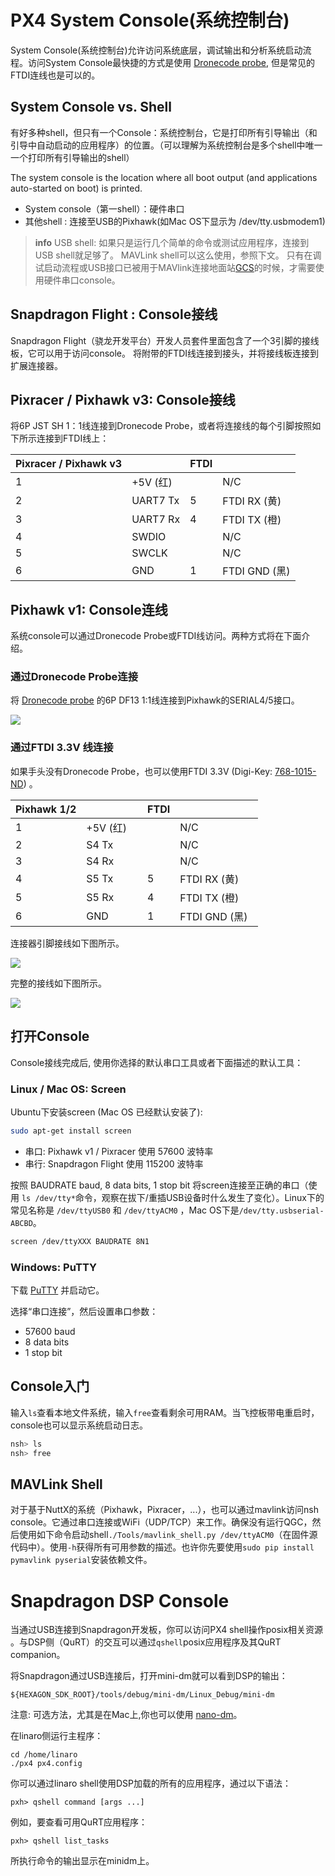 # PX4 System Console(系统控制台)

System Console(系统控制台)允许访问系统底层，调试输出和分析系统启动流程。访问System Console最快捷的方式是使用 [Dronecode probe](http://nicadrone.com/index.php?id_product=65&controller=product), 但是常见的FTDI连线也是可以的。

## System Console vs. Shell


有好多种shell，但只有一个Console：系统控制台，它是打印所有引导输出（和引导中自动启动的应用程序）的位置。（可以理解为系统控制台是多个shell中唯一一个打印所有引导输出的shell）

The system console is the location where all boot output (and applications auto-started on boot) is printed.

  * System console（第一shell）：硬件串口
  * 其他shell : 连接至USB的Pixhawk(如Mac OS下显示为 /dev/tty.usbmodem1)

> **info**
> USB shell: 如果只是运行几个简单的命令或测试应用程序，连接到USB shell就足够了。
>MAVLink shell可以这么使用，参照下文。
>只有在调试启动流程或USB接口已被用于MAVlink连接地面站[GCS](qgroundcontrol-intro.md)的时候，才需要使用硬件串口console。

## Snapdragon Flight : Console接线

Snapdragon Flight（骁龙开发平台）开发人员套件里面包含了一个3引脚的接线板，它可以用于访问console。 将附带的FTDI线连接到接头，并将接线板连接到扩展连接器。

## Pixracer / Pixhawk v3: Console接线

将6P JST SH 1：1线连接到Dronecode Probe，或者将连接线的每个引脚按照如下所示连接到FTDI线上：

| Pixracer / Pixhawk v3 |           | FTDI |              |
| --------------------- | --------- | ---- | ------------ |
| 1                     | +5V (红)  |      | N/C          |
| 2                     | UART7 Tx  | 5    | FTDI RX (黄) |
| 3                     | UART7 Rx  | 4    | FTDI TX (橙) |
| 4                     | SWDIO     |      | N/C          |
| 5                     | SWCLK     |      | N/C          |
| 6                     | GND       | 1    | FTDI GND (黑)|

## Pixhawk v1: Console连线

系统console可以通过Dronecode Probe或FTDI线访问。两种方式将在下面介绍。

### 通过Dronecode Probe连接

将 [Dronecode probe](http://nicadrone.com/index.php?id_product=65&controller=product) 的6P DF13 1:1线连接到Pixhawk的SERIAL4/5接口。

![](images/console/dronecode_probe.jpg)

### 通过FTDI 3.3V 线连接

如果手头没有Dronecode Probe，也可以使用FTDI 3.3V (Digi-Key: [768-1015-ND](http://www.digikey.com/product-detail/en/TTL-232R-3V3/768-1015-ND/1836393)) 。

| Pixhawk 1/2  |         | FTDI    |        |
| -- | -- | -- | -- |
|1         | +5V (红)     |         | N/C    |
|2         | S4 Tx      |         | N/C   |
|3         | S4 Rx      |         | N/C   |
|4         | S5 Tx      | 5       | FTDI RX (黄)   |
|5         | S5 Rx      | 4       | FTDI TX (橙)   |
|6         | GND     | 1       | FTDI GND (黑)   |

连接器引脚接线如下图所示。

![](images/console/console_connector.jpg)

完整的接线如下图所示。

![](images/console/console_debug.jpg)

## 打开Console

Console接线完成后, 使用你选择的默认串口工具或者下面描述的默认工具：

### Linux / Mac OS: Screen

Ubuntu下安装screen (Mac OS 已经默认安装了):

<div class="host-code"></div>

```bash
sudo apt-get install screen
```

  * 串口: Pixhawk v1 / Pixracer 使用 57600 波特率
  * 串行: Snapdragon Flight 使用 115200 波特率

按照 BAUDRATE baud, 8 data bits, 1 stop bit 将screen连接至正确的串口（使用 `ls /dev/tty*`命令，观察在拔下/重插USB设备时什么发生了变化）。Linux下的常见名称是 `/dev/ttyUSB0` 和 `/dev/ttyACM0` ，Mac OS下是`/dev/tty.usbserial-ABCBD`。

<div class="host-code"></div>

```bash
screen /dev/ttyXXX BAUDRATE 8N1
```

### Windows: PuTTY

下载 [PuTTY](http://www.chiark.greenend.org.uk/~sgtatham/putty/download.html) 并启动它。

选择“串口连接”，然后设置串口参数：

  * 57600 baud
  * 8 data bits
  * 1 stop bit

## Console入门

输入`ls`查看本地文件系统，输入`free`查看剩余可用RAM。当飞控板带电重启时，console也可以显示系统启动日志。

```bash
nsh> ls
nsh> free
```

## MAVLink Shell
对于基于NuttX的系统（Pixhawk，Pixracer，...），也可以通过mavlink访问nsh console。它通过串口连接或WiFi（UDP/TCP）来工作。确保没有运行QGC，然后使用如下命令启动shell`./Tools/mavlink_shell.py /dev/ttyACM0`（在固件源代码中）。使用`-h`获得所有可用参数的描述。也许你先要使用`sudo pip install pymavlink pyserial`安装依赖文件。

# Snapdragon DSP Console
当通过USB连接到Snapdragon开发板，你可以访问PX4 shell操作posix相关资源 。与DSP侧（QuRT）的交互可以通过`qshell`posix应用程序及其QuRT companion。

将Snapdragon通过USB连接后，打开mini-dm就可以看到DSP的输出：
```
${HEXAGON_SDK_ROOT}/tools/debug/mini-dm/Linux_Debug/mini-dm
```

注意: 可选方法，尤其是在Mac上,你也可以使用 [nano-dm](https://github.com/kevinmehall/nano-dm)。

在linaro侧运行主程序：
```
cd /home/linaro
./px4 px4.config
```

你可以通过linaro shell使用DSP加载的所有的应用程序，通过以下语法：
```
pxh> qshell command [args ...]
```

例如，要查看可用QuRT应用程序：
```
pxh> qshell list_tasks
```

所执行命令的输出显示在minidm上。
